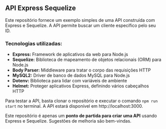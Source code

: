 ## API Express Sequelize

Este repositório fornece um exemplo simples de uma API construída com Express e Sequelize. A API permite buscar um cliente específico pelo seu ID.

### Tecnologias utilizadas:
* **Express:** Framework de aplicativos da web para Node.js
* **Sequelize:** Biblioteca de mapeamento de objetos relacionais (ORM) para Node.js
* **Body Parser:** Middleware para tratar o corpo das requisições HTTP
* **MySQL2:** Driver de banco de dados MySQL para Node.js
* **Dotenv:** Biblioteca para lidar com variáveis de ambiente
* **Helmet:** Proteger aplicativos Express, definindo vários cabeçalhos HTTP

Para testar a API, basta clonar o repositório e executar o comando ```npm run start``` no terminal. A API estará disponível em http://localhost:3000.

Este repositório é apenas um **ponto de partida para criar uma API** usando Express e Sequelize. Sugestões de melhoria são bem-vindas.
